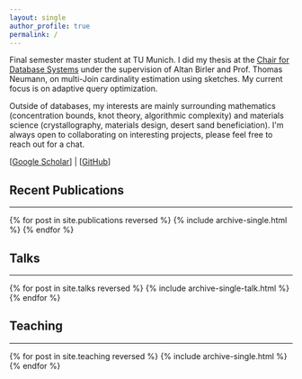 ```yaml
---
layout: single
author_profile: true
permalink: /
---
```


<p>Final semester master student at TU Munich. I did my thesis at the <a href="https://db.in.tum.de/">Chair for Database Systems</a> under the supervision of Altan Birler and Prof. Thomas Neumann, on multi-Join cardinality estimation using sketches. My current focus is on adaptive query optimization. </p>
<p>Outside of databases, my interests are mainly surrounding mathematics (concentration bounds, knot theory, algorithmic complexity) and materials science (crystallography, materials design, desert sand beneficiation). I'm always open to collaborating on interesting projects, please feel free to reach out for a chat.</p>
<p>[<a href="https://scholar.google.com/citations?user=qyOolasAAAAJ&hl=en">Google Scholar</a>] | [<a href="https://github.com/bannayeva">GitHub</a>]</p>

<section id="publications">
  <h2 class="archive__subtitle">Recent Publications</h2>
  <hr />
  {% for post in site.publications reversed %}
    {% include archive-single.html %}
  {% endfor %}
</section>

<section id="talks">
  <h2 class="archive__subtitle">Talks</h2>
  <hr />
  {% for post in site.talks reversed %}
    {% include archive-single-talk.html %}
  {% endfor %}
</section>

<section id="teaching">
  <h2 class="archive__subtitle">Teaching</h2>
  <hr />
  {% for post in site.teaching reversed %}
    {% include archive-single.html %}
  {% endfor %}
</section>